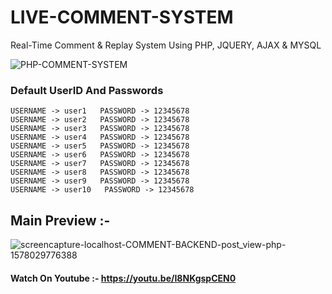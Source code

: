 # LIVE-COMMENT-SYSTEM
Real-Time Comment &amp; Replay System Using PHP, JQUERY, AJAX &amp; MYSQL

![PHP-COMMENT-SYSTEM](https://user-images.githubusercontent.com/26626045/71719527-ab035e80-2e44-11ea-8317-aa0667201dfe.jpg)

### Default UserID And Passwords

```
USERNAME -> user1   PASSWORD -> 12345678
USERNAME -> user2   PASSWORD -> 12345678
USERNAME -> user3   PASSWORD -> 12345678
USERNAME -> user4   PASSWORD -> 12345678
USERNAME -> user5   PASSWORD -> 12345678
USERNAME -> user6   PASSWORD -> 12345678
USERNAME -> user7   PASSWORD -> 12345678
USERNAME -> user8   PASSWORD -> 12345678
USERNAME -> user9   PASSWORD -> 12345678
USERNAME -> user10   PASSWORD -> 12345678
```
## Main Preview :-

![screencapture-localhost-COMMENT-BACKEND-post_view-php-1578029776388](https://user-images.githubusercontent.com/26626045/71719573-cd957780-2e44-11ea-8e62-46ef14e980c9.png)

####  Watch On Youtube :- https://youtu.be/I8NKgspCEN0
